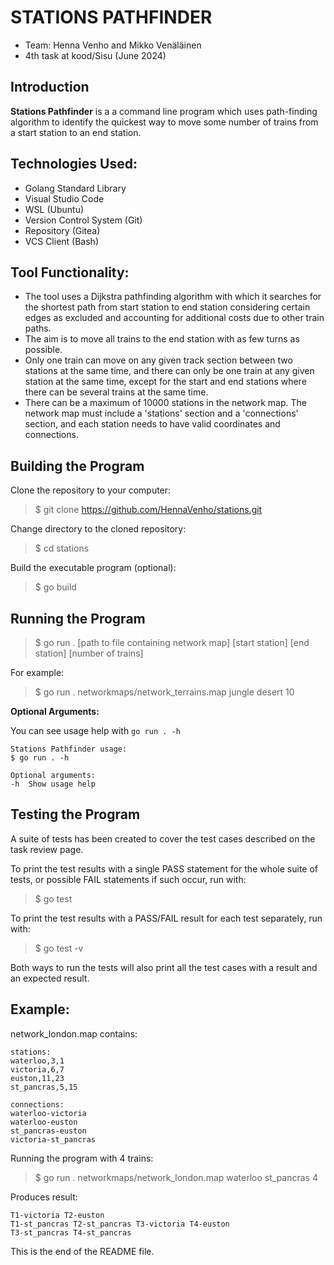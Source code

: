 # STATIONS PATHFINDER

- Team: Henna Venho and Mikko Venäläinen 
- 4th task at kood/Sisu (June 2024)


## Introduction

**Stations Pathfinder** is a a command line program which uses path-finding algorithm to identify the quickest way to move some number of trains from a start station to an end station.


## Technologies Used: 

- Golang Standard Library
- Visual Studio Code
- WSL (Ubuntu)
- Version Control System (Git)
- Repository (Gitea)
- VCS Client (Bash)


## Tool Functionality:

* The tool uses a Dijkstra pathfinding algorithm with which it searches for the shortest path from start station to end station considering certain edges as excluded and accounting for additional costs due to other train paths. 
* The aim is to move all trains to the end station with as few turns as possible. 
* Only one train can move on any given track section between two stations at the same time, and there can only be one train at any given station at the same time, except for the start and end stations where there can be several trains at the same time. 
* There can be a maximum of 10000 stations in the network map. The network map must include a 'stations' section and a 'connections' section, and each station needs to have valid coordinates and connections.


## Building the Program

Clone the repository to your computer:

> $ git clone https://github.com/HennaVenho/stations.git

Change directory to the cloned repository:

> $ cd stations

Build the executable program (optional):

> $ go build


## Running the Program

> $ go run . [path to file containing network map] [start station] [end station] [number of trains]

For example:

> $ go run . networkmaps/network_terrains.map jungle desert 10


**Optional Arguments:**

You can see usage help with `go run . -h`


```
Stations Pathfinder usage:
$ go run . -h

Optional arguments:
-h	Show usage help
```


## Testing the Program

A suite of tests has been created to cover the test cases described on the task review page. 

To print the test results with a single PASS statement for the whole suite of tests, or possible FAIL statements if such occur, run with: 

> $ go test

To print the test results with a PASS/FAIL result for each test separately, run with: 

> $ go test -v

Both ways to run the tests will also print all the test cases with a result and an expected result. 



## Example:

network_london.map contains: 

```
stations:
waterloo,3,1
victoria,6,7
euston,11,23
st_pancras,5,15

connections:
waterloo-victoria
waterloo-euston
st_pancras-euston
victoria-st_pancras
```

Running the program with 4 trains: 

> $ go run . networkmaps/network_london.map waterloo st_pancras 4

Produces result: 

```
T1-victoria T2-euston
T1-st_pancras T2-st_pancras T3-victoria T4-euston
T3-st_pancras T4-st_pancras
```



This is the end of the README file.